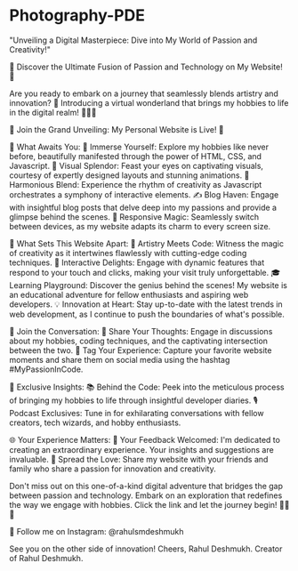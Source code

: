 # Photography-PDE
"Unveiling a Digital Masterpiece: Dive into My World of Passion and Creativity!"

🌟 Discover the Ultimate Fusion of Passion and Technology on My Website! 🌟

Are you ready to embark on a journey that seamlessly blends artistry and innovation? 🚀 Introducing a virtual wonderland that brings my hobbies to life in the digital realm! 🎨🎶📸

🎉 Join the Grand Unveiling: My Personal Website is Live! 🎉


🔮 What Awaits You:
🎈 Immerse Yourself: Explore my hobbies like never before, beautifully manifested through the power of HTML, CSS, and Javascript.
🌈 Visual Splendor: Feast your eyes on captivating visuals, courtesy of expertly designed layouts and stunning animations.
🎵 Harmonious Blend: Experience the rhythm of creativity as Javascript orchestrates a symphony of interactive elements.
✍️ Blog Haven: Engage with insightful blog posts that delve deep into my passions and provide a glimpse behind the scenes.
📱 Responsive Magic: Seamlessly switch between devices, as my website adapts its charm to every screen size.

🚀 What Sets This Website Apart:
🎨 Artistry Meets Code: Witness the magic of creativity as it intertwines flawlessly with cutting-edge coding techniques.
🌟 Interactive Delights: Engage with dynamic features that respond to your touch and clicks, making your visit truly unforgettable.
🎓 Learning Playground: Discover the genius behind the scenes! My website is an educational adventure for fellow enthusiasts and aspiring web developers.
💡 Innovation at Heart: Stay up-to-date with the latest trends in web development, as I continue to push the boundaries of what's possible.

🤝 Join the Conversation:
💬 Share Your Thoughts: Engage in discussions about my hobbies, coding techniques, and the captivating intersection between the two.
📸 Tag Your Experience: Capture your favorite website moments and share them on social media using the hashtag #MyPassionInCode.

🎁 Exclusive Insights:
📚 Behind the Code: Peek into the meticulous process of bringing my hobbies to life through insightful developer diaries.
🎙️ Podcast Exclusives: Tune in for exhilarating conversations with fellow creators, tech wizards, and hobby enthusiasts.

🌐 Your Experience Matters:
👀 Your Feedback Welcomed: I'm dedicated to creating an extraordinary experience. Your insights and suggestions are invaluable.
📢 Spread the Love: Share my website with your friends and family who share a passion for innovation and creativity.

Don't miss out on this one-of-a-kind digital adventure that bridges the gap between passion and technology. Embark on an exploration that redefines the way we engage with hobbies. Click the link and let the journey begin! 🚀🎉🌟

📸 Follow me on Instagram: @rahulsmdeshmukh

See you on the other side of innovation!
Cheers,
Rahul Deshmukh.
Creator of Rahul Deshmukh.
